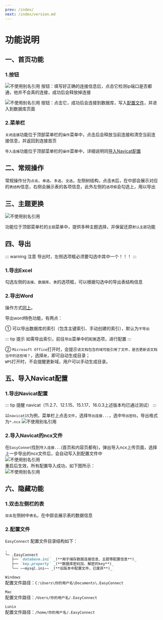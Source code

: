 ```yaml
---
prev: /index/  
next: /index/version.md
---
```

# 功能说明

## 一、首页功能

### 1.按钮

![不使用别名引用](/1.1.png) 按钮：填写好正确的连接信息后，点击它检测ip端口是否都通，他并不会真的连接，成功后会释放掉连接

![不使用别名引用](/1.2.png) 按钮：点击它，成功后会连接到数据库，写入[配置文件](#六、隐藏功能)，并进入到数据库页面

### 2.菜单栏

`关闭连接`功能位于顶部菜单栏的`操作`菜单中，点击后会释放当前连接和清空当前连接信息，并返回到连接首页   

`导入连接`功能位于顶部菜单栏的`操作`菜单中，详细说明同[导入Navicat配置](#五、导入navicat配置)

## 二、常规操作

常规操作分为`点击`、`单选`、`多选`、`全选`，左侧树结构，点击`表`后，在中部会展示对应的`表结构`信息，右侧会展示表的各项信息，此外左侧的`选项框`会勾选上，用以导出

## 三、主题更换
![不使用别名引用](/3.png)  

功能位于顶部菜单栏的`主题`菜单中，提供多种主题选择，并保留还原`默认主题`功能

## 四、导出

::: warning 注意
  导出时，左侧选项框必须要勾选中其中一个！！！
::: 
### 1.导出Excel

勾选左侧的`连接`、`数据库`、`表`的选项框，可以根据勾选中的导出表结构信息

### 2.导出Word

操作方式[同上](#_1-导出excel)。

导出word特色功能，有两点：

①  可以导出数据库的索引（包含主键索引、手动创建的索引），默认为`不导出`  

::: tip 提示
   如需导出索引，前往`导出`菜单中的`配置`选项，进行配置
:::


②  `Microsoft Office`打开时，会提示`该文档包含的域可能引用了文件，是否更新该文档当中的这些域？`，选择`是`，即可自动生成目录；  
`WPS`打开时，不会提醒更新域，用户可以手动生成目录。

## 五、导入Navicat配置

### 1.导出Navicat配置
::: tip 提醒
  navicat（11.2.7、12.1.15、15.1.17、16.0.3上述版本均已通过测试）
:::  

以`navicat15`为例，菜单栏上点击`文件`，选择`导出连接...`，选中`导出密码`，导出格式为`*.ncx`
![不使用别名引用](/4.png)  


### 2.导入Navicat的ncx文件

在`EasyConnet`找到`导入连接...`(首页和内容页都有)，弹出导入ncx上传页面，选择上一步导出的ncx文件后，会自动写入到配置文件中  
![不使用别名引用](/5.png)  
重启后生效，所有配置导入成功，如下图所示：  
![不使用别名引用](/6.png)   

## 六、隐藏功能

### 1.双击左侧栏的表

`双击`左侧树中`表名`，在中部会展示表的数据信息

### 2.配置文件
`EasyConnect` 配置文件目录结构如下：

```md
.
└─ .EasyConnect
   ├── `database.ini` _(**用于储存数据连接信息、主题等配置信息**)_
   ├── `key.property` _(**数据库密码加、解密的key**)_
   └── ~~mysql.ini~~ _(**旧版本中配置文件，已废弃**)_
```

`Windows`  
配置文件路径：`C:\Users\你的用户名\Documents\.EasyConnect`  

`Mac`  
配置文件路径：`/Users/你的用户名/.EasyConnect`  

`Lunix`  
配置文件路径：`/home/你的用户名/.EasyConnect`

 
